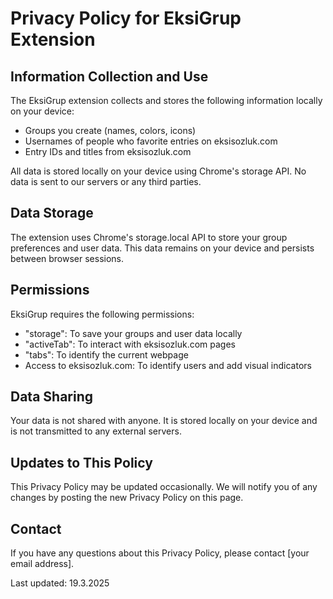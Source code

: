 # Privacy Policy for EksiGrup Extension

## Information Collection and Use

The EksiGrup extension collects and stores the following information locally on your device:
- Groups you create (names, colors, icons)
- Usernames of people who favorite entries on eksisozluk.com
- Entry IDs and titles from eksisozluk.com

All data is stored locally on your device using Chrome's storage API. No data is sent to our servers or any third parties.

## Data Storage

The extension uses Chrome's storage.local API to store your group preferences and user data. This data remains on your device and persists between browser sessions.

## Permissions

EksiGrup requires the following permissions:
- "storage": To save your groups and user data locally
- "activeTab": To interact with eksisozluk.com pages
- "tabs": To identify the current webpage
- Access to eksisozluk.com: To identify users and add visual indicators

## Data Sharing

Your data is not shared with anyone. It is stored locally on your device and is not transmitted to any external servers.

## Updates to This Policy

This Privacy Policy may be updated occasionally. We will notify you of any changes by posting the new Privacy Policy on this page.

## Contact

If you have any questions about this Privacy Policy, please contact [your email address].

Last updated: 19.3.2025

